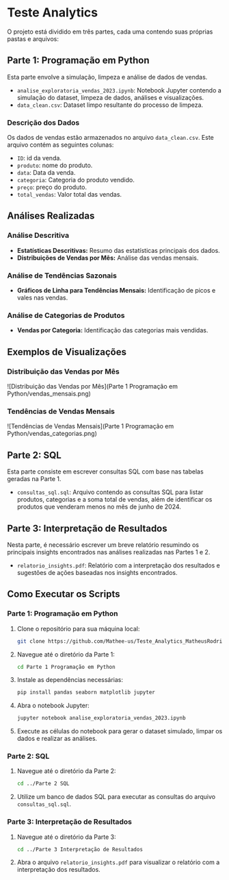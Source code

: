 
# Teste Analytics

O projeto está dividido em três partes, cada uma contendo suas próprias pastas e arquivos:

## Parte 1: Programação em Python
Esta parte envolve a simulação, limpeza e análise de dados de vendas.

  - `analise_exploratoria_vendas_2023.ipynb`: Notebook Jupyter contendo a simulação do dataset, limpeza de dados, análises e visualizações.
  - `data_clean.csv`: Dataset limpo resultante do processo de limpeza.

### Descrição dos Dados
Os dados de vendas estão armazenados no arquivo `data_clean.csv`. Este arquivo contém as seguintes colunas:
- `ID`: id da venda.
- `produto`: nome do produto.
- `data`: Data da venda.
- `categoria`: Categoria do produto vendido.
- `preço`: preço do produto.
- `total_vendas`: Valor total das vendas.

## Análises Realizadas
### Análise Descritiva
- **Estatísticas Descritivas:** Resumo das estatísticas principais dos dados.
- **Distribuições de Vendas por Mês:** Análise das vendas mensais.

### Análise de Tendências Sazonais
- **Gráficos de Linha para Tendências Mensais:** Identificação de picos e vales nas vendas.

### Análise de Categorias de Produtos
- **Vendas por Categoria:** Identificação das categorias mais vendidas.

## Exemplos de Visualizações
### Distribuição das Vendas por Mês

![Distribuição das Vendas por Mês](Parte 1 Programação em Python/vendas_mensais.png)

### Tendências de Vendas Mensais
![Tendências de Vendas Mensais](Parte 1 Programação em Python/vendas_categorias.png)

## Parte 2: SQL
Esta parte consiste em escrever consultas SQL com base nas tabelas geradas na Parte 1.

  - `consultas_sql.sql`: Arquivo contendo as consultas SQL para listar produtos, categorias e a soma total de vendas, além de identificar os produtos que venderam menos no mês de junho de 2024.

## Parte 3: Interpretação de Resultados
Nesta parte, é necessário escrever um breve relatório resumindo os principais insights encontrados nas análises realizadas nas Partes 1 e 2.
-  `relatorio_insights.pdf`: Relatório com a interpretação dos resultados e sugestões de ações baseadas nos insights encontrados.

## Como Executar os Scripts

### Parte 1: Programação em Python
1. Clone o repositório para sua máquina local:
   ```sh
   git clone https://github.com/Mathee-us/Teste_Analytics_MatheusRodriguesFerreira.git
   ```
2. Navegue até o diretório da Parte 1:
   ```sh
   cd Parte 1 Programação em Python
   ```
3. Instale as dependências necessárias:
   ```sh
   pip install pandas seaborn matplotlib jupyter
   ```
4. Abra o notebook Jupyter:
   ```sh
   jupyter notebook analise_exploratoria_vendas_2023.ipynb
   ```
5. Execute as células do notebook para gerar o dataset simulado, limpar os dados e realizar as análises.

### Parte 2: SQL
1. Navegue até o diretório da Parte 2:
   ```sh
   cd ../Parte 2 SQL
   ```
2. Utilize um banco de dados SQL para executar as consultas do arquivo `consultas_sql.sql`.

### Parte 3: Interpretação de Resultados
1. Navegue até o diretório da Parte 3:
   ```sh
   cd ../Parte 3 Interpretação de Resultados
   ```
2. Abra o arquivo `relatorio_insights.pdf` para visualizar o relatório com a interpretação dos resultados.


